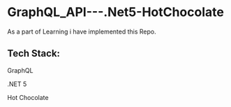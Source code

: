 # GraphQL_API---.Net5-HotChocolate

As a part of Learning i have implemented this Repo.

## Tech Stack:

GraphQL 

.NET 5

Hot Chocolate
